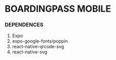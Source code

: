 # BOARDINGPASS MOBILE

### DEPENDENCES
1. Expo 
2. expo-google-fonts/poppin
3. react-native-qrcode-svg
4. react-native-svg
